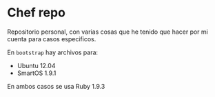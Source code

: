# Chef repo
Repositorio personal, con varias cosas que he tenido que hacer por mi cuenta para casos especificos.

En `bootstrap` hay archivos para:

- Ubuntu 12.04
- SmartOS 1.9.1

En ambos casos se usa Ruby 1.9.3

